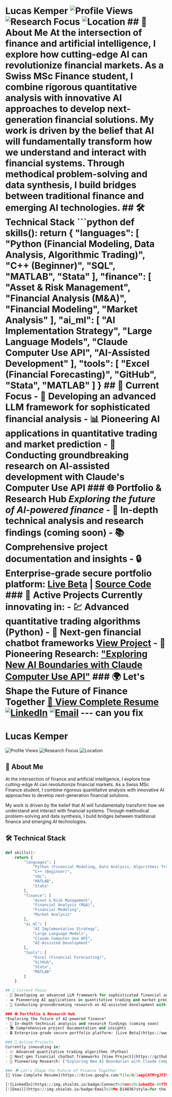
# Lucas Kemper ![Profile Views](https://komarev.com/ghpvc/?username=lucaskemper&color=blue) ![Research Focus](https://img.shields.io/badge/Research-AI%20%2B%20Finance-brightgreen) ![Location](https://img.shields.io/badge/Location-Switzerland-red) ## 👋 About Me At the intersection of finance and artificial intelligence, I explore how cutting-edge AI can revolutionize financial markets. As a Swiss MSc Finance student, I combine rigorous quantitative analysis with innovative AI approaches to develop next-generation financial solutions. My work is driven by the belief that AI will fundamentally transform how we understand and interact with financial systems. Through methodical problem-solving and data synthesis, I build bridges between traditional finance and emerging AI technologies. ## 🛠️ Technical Stack ```python def skills(): return { "languages": [ "Python (Financial Modeling, Data Analysis, Algorithmic Trading)", "C++ (Beginner)", "SQL", "MATLAB", "Stata" ], "finance": [ "Asset & Risk Management", "Financial Analysis (M&A)", "Financial Modeling", "Market Analysis" ], "ai_ml": [ "AI Implementation Strategy", "Large Language Models", "Claude Computer Use API", "AI-Assisted Development" ], "tools": [ "Excel (Financial Forecasting)", "GitHub", "Stata", "MATLAB" ] } ## 🎯 Current Focus - 🤖 Developing an advanced LLM framework for sophisticated financial analysis - 📊 Pioneering AI applications in quantitative trading and market prediction - 🔬 Conducting groundbreaking research on AI-assisted development with Claude's Computer Use API ### 🌐 Portfolio & Research Hub *Exploring the future of AI-powered finance* - 📝 In-depth technical analysis and research findings (coming soon) - 📚 Comprehensive project documentation and insights - 🔒 Enterprise-grade secure portfolio platform: [Live Beta](https://www.lucaskemper.com) | [Source Code](https://github.com/lucaskemper/portfolio-website) ### 🔬 Active Projects Currently innovating in: - 💹 Advanced quantitative trading algorithms (Python) - 🤝 Next-gen financial chatbot frameworks [View Project](https://github.com/lucaskemper/llm-finance-analysis-project) - 🔬 Pioneering Research: ["Exploring New AI Boundaries with Claude Computer Use API"](https://www.lucaskemper.com/papers) ### 🌍 Let's Shape the Future of Finance Together [📄 View Complete Resume](https://drive.google.com/file/d/1aqyCATMrgJFI9ApifSsImU14DGYee0Yu/view?usp=sharing) [![LinkedIn](https://img.shields.io/badge/Connect%20on%20LinkedIn-0077B5?style=for-the-badge&logo=linkedin&logoColor=white)](https://linkedin.com/in/lucas-kemper) [![Email](https://img.shields.io/badge/Email%20Me-D14836?style=for-the-badge&logo=gmail&logoColor=white)](mailto:contact@lucaskemper.com) --- can you fix
# Lucas Kemper

![Profile Views](https://komarev.com/ghpvc/?username=lucaskemper&color=blue) ![Research Focus](https://img.shields.io/badge/Research-AI%20%2B%20Finance-brightgreen) ![Location](https://img.shields.io/badge/Location-Switzerland-red)

## 👋 About Me
At the intersection of finance and artificial intelligence, I explore how cutting-edge AI can revolutionize financial markets. As a Swiss MSc Finance student, I combine rigorous quantitative analysis with innovative AI approaches to develop next-generation financial solutions.

My work is driven by the belief that AI will fundamentally transform how we understand and interact with financial systems. Through methodical problem-solving and data synthesis, I build bridges between traditional finance and emerging AI technologies.
## 🛠️ Technical Stack
```python
def skills():
    return {
        "languages": [
            "Python (Financial Modeling, Data Analysis, Algorithmic Trading)",
            "C++ (Beginner)",
            "SQL",
            "MATLAB",
            "Stata"
        ],
        "finance": [
            "Asset & Risk Management",
            "Financial Analysis (M&A)",
            "Financial Modeling",
            "Market Analysis"
        ],
        "ai_ml": [
            "AI Implementation Strategy",
            "Large Language Models",
            "Claude Computer Use API",
            "AI-Assisted Development"
        ],
        "tools": [
            "Excel (Financial Forecasting)",
            "GitHub",
            "Stata",
            "MATLAB"
        ]
    }

## 🎯 Current Focus
- 🤖 Developing an advanced LLM framework for sophisticated financial analysis
- 📊 Pioneering AI applications in quantitative trading and market prediction
- 🔬 Conducting groundbreaking research on AI-assisted development with Claude's Computer Use API

### 🌐 Portfolio & Research Hub
*Exploring the future of AI-powered finance*
- 📝 In-depth technical analysis and research findings (coming soon)
- 📚 Comprehensive project documentation and insights
- 🔒 Enterprise-grade secure portfolio platform: [Live Beta](https://www.lucaskemper.com) | [Source Code](https://github.com/lucaskemper/portfolio-website)

### 🔬 Active Projects
Currently innovating in:
- 💹 Advanced quantitative trading algorithms (Python) 
- 🤝 Next-gen financial chatbot frameworks [View Project](https://github.com/lucaskemper/llm-finance-analysis-project)
- 🔬 Pioneering Research: ["Exploring New AI Boundaries with Claude Computer Use API"](https://www.lucaskemper.com/papers)

### 🌍 Let's Shape the Future of Finance Together
[📄 View Complete Resume](https://drive.google.com/file/d/1aqyCATMrgJFI9ApifSsImU14DGYee0Yu/view?usp=sharing)

[![LinkedIn](https://img.shields.io/badge/Connect%20on%20LinkedIn-0077B5?style=for-the-badge&logo=linkedin&logoColor=white)](https://linkedin.com/in/lucas-kemper)
[![Email](https://img.shields.io/badge/Email%20Me-D14836?style=for-the-badge&logo=gmail&logoColor=white)](mailto:contact@lucaskemper.com)
